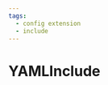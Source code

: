 ```yaml
---
tags:
  - config extension
  - include
---
```


# YAMLInclude

<include repo_url="https://github.com/foliant-docs/foliantcontrib.yaml_include.git" path="README.md" nohead="true" sethead="2"></include>
